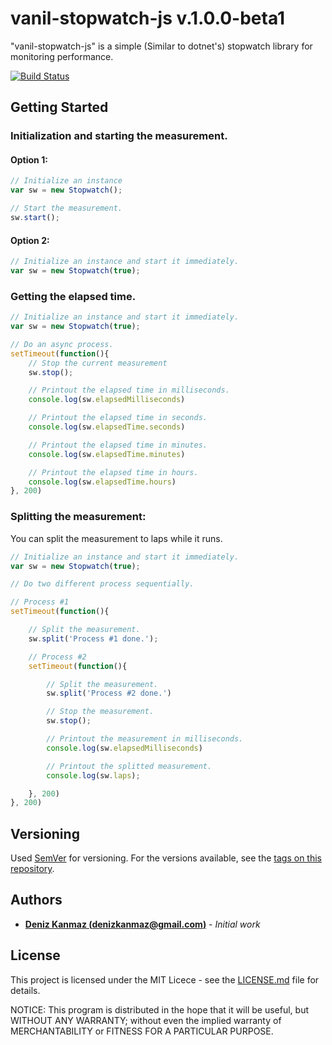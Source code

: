 # vanil-stopwatch-js v.1.0.0-beta1

"vanil-stopwatch-js" is a simple (Similar to dotnet's) stopwatch library for monitoring performance.

[![Build Status](https://travis-ci.com/denizkanmaz/vanil-stopwatch-js.svg?branch=master)](https://travis-ci.com/denizkanmaz/vanil-stopwatch-js)

## Getting Started

### Initialization and starting the measurement.
#### Option 1:
```javascript
// Initialize an instance
var sw = new Stopwatch();

// Start the measurement.
sw.start();
```
#### Option 2:
```javascript
// Initialize an instance and start it immediately.
var sw = new Stopwatch(true);
```
### Getting the elapsed time.
```javascript
// Initialize an instance and start it immediately.
var sw = new Stopwatch(true);

// Do an async process.
setTimeout(function(){
    // Stop the current measurement
    sw.stop();

    // Printout the elapsed time in milliseconds.
    console.log(sw.elapsedMilliseconds)

    // Printout the elapsed time in seconds.
    console.log(sw.elapsedTime.seconds)

    // Printout the elapsed time in minutes.
    console.log(sw.elapsedTime.minutes)

    // Printout the elapsed time in hours.
    console.log(sw.elapsedTime.hours)
}, 200)
```
  
### Splitting the measurement:
You can split the measurement to laps while it runs.
```javascript
// Initialize an instance and start it immediately.
var sw = new Stopwatch(true);

// Do two different process sequentially.

// Process #1
setTimeout(function(){

    // Split the measurement.
    sw.split('Process #1 done.');

    // Process #2
    setTimeout(function(){

        // Split the measurement.
        sw.split('Process #2 done.')

        // Stop the measurement.
        sw.stop();

        // Printout the measurement in milliseconds.
        console.log(sw.elapsedMilliseconds)

        // Printout the splitted measurement.
        console.log(sw.laps);

    }, 200)
}, 200)
```
## Versioning

Used [SemVer](http://semver.org/) for versioning. For the versions available, see the [tags on this repository](https://github.com/denizkanmaz/qberry-open-protocol-parsing-dotnet/tags). 

## Authors

* **[Deniz Kanmaz (denizkanmaz@gmail.com)](https://github.com/denizkanmaz)** - *Initial work*

## License

This project is licensed under the MIT Licece - see the [LICENSE.md](LICENSE.md) file for details.

NOTICE: This program is distributed in the hope that it will be useful, but WITHOUT ANY WARRANTY; without even the implied warranty of MERCHANTABILITY or FITNESS FOR A PARTICULAR PURPOSE.
